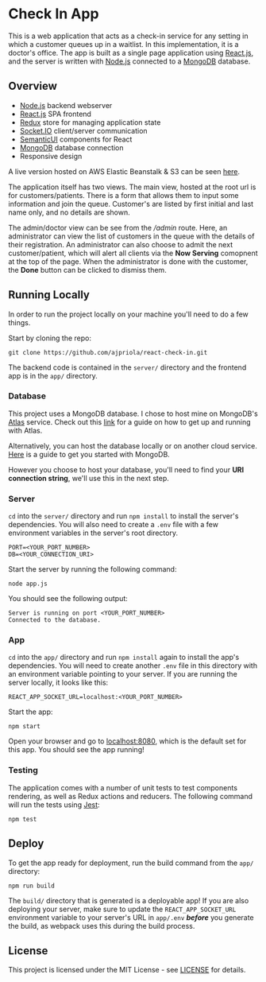 # Check In App

This is a web application that acts as a check-in service for any setting in which a customer 
queues up in a waitlist. In this implementation, it is a doctor's office. The app is built as a single page application using [React.js](https://reactjs.org/), and the server is written with [Node.js](https://nodejs.org) connected to a [MongoDB](https://www.mongodb.com/) database.


## Overview 
- [Node.js](https://nodejs.org) backend webserver
- [React.js](https://reactjs.org/) SPA frontend
- [Redux](https://redux.js.org/) store for managing application state
- [Socket.IO](https://socket.io/) client/server communication
- [SemanticUI](https://react.semantic-ui.com) components for React
- [MongoDB](https://www.mongodb.com/) database connection
- Responsive design

A live version hosted on AWS Elastic Beanstalk & S3 can be seen [here](http://check-in-client.s3-website.us-east-2.amazonaws.com/).

The application itself has two views. The main view, hosted at the root url is for customers/patients. There is a form that allows them to input some information and join the queue. Customer's are listed by first initial and last name only, and no details are shown.

The admin/doctor view can be see from the _/admin_ route. Here, an administrator can view the list of customers in the queue with the details of their registration. An administrator can also choose to admit the next customer/patient, which will alert all clients via the __Now Serving__ comopnent at the top of the page. When the administrator is done with the customer, the __Done__ button can be clicked to dismiss them.

## Running Locally 

In order to run the project locally on your machine you'll need to do a few things.

Start by cloning the repo:
```
git clone https://github.com/ajpriola/react-check-in.git
```

The backend code is contained in the `server/` directory and the frontend app is in the `app/` directory.

### Database

This project uses a MongoDB database. I chose to host mine on MongoDB's [Atlas](https://www.mongodb.com/cloud/atlas) service. Check out this [link](https://www.mongodb.com/cloud/atlas) for a guide on how to get up and running with Atlas.

Alternatively, you can host the database locally or on another cloud service. [Here](https://docs.mongodb.com/manual/tutorial/getting-started/) is a guide to get you started with MongoDB.

However you choose to host your database, you'll need to find your __URI connection string__, we'll use this in the next step.

### Server

`cd` into the `server/` directory and run `npm install` to install the server's dependencies. You will also need to create a `.env` file with a few environment variables in the server's root directory.

```
PORT=<YOUR_PORT_NUMBER>
DB=<YOUR_CONNECTION_URI>
```

Start the server by running the following command:

```
node app.js
```

You should see the following output:

```
Server is running on port <YOUR_PORT_NUMBER>
Connected to the database.
```

### App

`cd` into the `app/` directory and run `npm install` again to install the app's dependencies. You will need to create another `.env` file in this directory with an environment variable pointing to your server. If you are running the server locally, it looks like this:

```
REACT_APP_SOCKET_URL=localhost:<YOUR_PORT_NUMBER>
```

Start the app:

```
npm start
```

Open your browser and go to [localhost:8080](http://localhost:8080), which is the default set for this app. You should see the app running!

### Testing

The application comes with a number of unit tests to test components rendering, as well as Redux actions and reducers. The following command will run the tests using [Jest](https://facebook.github.io/jest/):

```
npm test
```

## Deploy

To get the app ready for deployment, run the build command from the `app/` directory:

```
npm run build
```

The `build/` directory that is generated is a deployable app! If you are also deploying your server, make sure to update the `REACT_APP_SOCKET_URL` environment variable to your server's URL in `app/.env`  _**before**_ you generate the build, as webpack uses this during the build process.

## License 
This project is licensed under the MIT License - see [LICENSE](LICENSE) for details.



